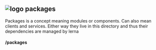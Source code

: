 ## ![logo](https://listingslab.com/png/logo24Dark.png) packages

Packages is a concept meaning modules or components. Can also mean clients and services.
Either way they live in this directory and thus their dependencies are managed by lerna

#### /packages
